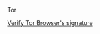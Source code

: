 
Tor

[Verify Tor Browser's signature](https://support.torproject.org/tbb/how-to-verify-signature/)
